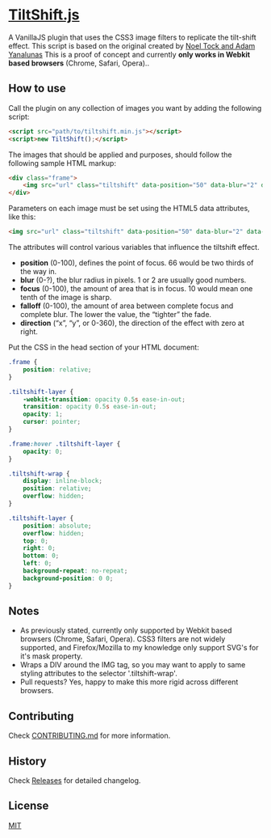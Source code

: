 # [TiltShift.js](http://www.pinceladasdaweb.com.br/blog/uploads/tiltshift/)

A VanillaJS plugin that uses the CSS3 image filters to replicate the tilt-shift effect. This script is based on the original created by [Noel Tock and Adam Yanalunas](http://www.noeltock.com/tilt-shift-css3-jquery-plugin/) This is a proof of concept and currently **only works in Webkit based browsers** (Chrome, Safari, Opera)..

## How to use

Call the plugin on any collection of images you want by adding the following script:

```html
<script src="path/to/tiltshift.min.js"></script>
<script>new TiltShift();</script>
```

The images that should be applied and purposes, should follow the following sample HTML markup:

```html
<div class="frame">
    <img src="url" class="tiltshift" data-position="50" data-blur="2" data-focus="10" data-falloff="10" data-direction="y">
</div>
```

Parameters on each image must be set using the HTML5 data attributes, like this:

```html
<img src="url" class="tiltshift" data-position="50" data-blur="2" data-focus="10" data-falloff="10" data-direction="y">
```

The attributes will control various variables that influence the tiltshift effect.

- **position** (0-100), defines the point of focus. 66 would be two thirds of the way in.
- **blur** (0-?), the blur radius in pixels. 1 or 2 are usually good numbers.
- **focus** (0-100), the amount of area that is in focus. 10 would mean one tenth of the image is sharp.
- **falloff** (0-100), the amount of area between complete focus and complete blur. The lower the value, the “tighter” the fade.
- **direction** (“x”, “y”, or 0-360), the direction of the effect with zero at right.

Put the CSS in the head section of your HTML document:

```css
.frame {
    position: relative;
}

.tiltshift-layer {
    -webkit-transition: opacity 0.5s ease-in-out;
    transition: opacity 0.5s ease-in-out;
    opacity: 1;
    cursor: pointer;
}

.frame:hover .tiltshift-layer {
    opacity: 0;
}

.tiltshift-wrap {
    display: inline-block;
    position: relative;
    overflow: hidden;
}

.tiltshift-layer {
    position: absolute;
    overflow: hidden;
    top: 0;
    right: 0;
    bottom: 0;
    left: 0;
    background-repeat: no-repeat;
    background-position: 0 0;
}
```

## Notes

- As previously stated, currently only supported by Webkit based browsers (Chrome, Safari, Opera). CSS3 filters are not widely supported, and Firefox/Mozilla to my knowledge only support SVG's for it's mask property.
- Wraps a DIV around the IMG tag, so you may want to apply to same styling attributes to the selector '.tiltshift-wrap'.
- Pull requests? Yes, happy to make this more rigid across different browsers.

## Contributing

Check [CONTRIBUTING.md](CONTRIBUTING.md) for more information.

## History

Check [Releases](https://github.com/pinceladasdaweb/TiltShift.js/releases) for detailed changelog.

## License

[MIT](LICENSE)